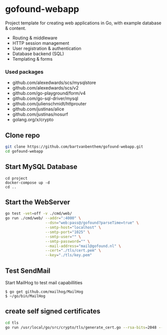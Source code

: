 # gofound-webapp
Project template for creating web applications in Go, with example database & content.
* Routing & middleware
* HTTP session management
* User registration & authentication
* Database backend (SQL)
* Templating & forms

### Used packages
* github.com/alexedwards/scs/mysqlstore
* github.com/alexedwards/scs/v2
* github.com/go-playground/form/v4
* github.com/go-sql-driver/mysql
* github.com/julienschmidt/httprouter
* github.com/justinas/alice
* github.com/justinas/nosurf
* golang.org/x/crypto


## Clone repo
```bash 
git clone https://github.com/bartvanbenthem/gofound-webapp.git
cd gofound-webapp
```

## Start MySQL Database
```shell
cd project
docker-compose up -d
cd ..
```

## Start the WebServer
```bash
go test -vet=off -v ./cmd/web/
go run ./cmd/web/ --addr=":4000" \
                  --dsn="web:pass@/gofound?parseTime=true" \
                  --smtp-host="localhost" \
                  --smtp-port="1025" \
                  --smtp-user="" \
                  --smtp-password="" \
                  --mail-address="mail@gofound.nl" \
                  --cert="./tls/cert.pem" \
                  --key="./tls/key.pem"
```

## Test SendMail
Start MailHog to test mail capabillities
```shell
$ go get github.com/mailhog/MailHog
$ ~/go/bin/MailHog
```

## create self signed certificates
```bash
cd tls
go run /usr/local/go/src/crypto/tls/generate_cert.go --rsa-bits=2048 --host=localhost
```